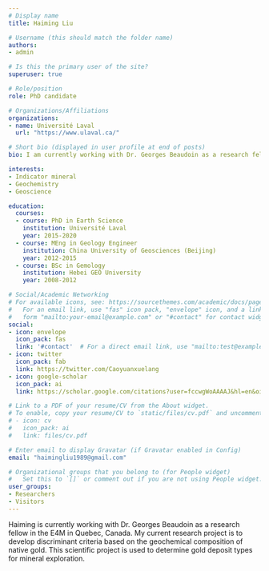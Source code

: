 ```yaml
---
# Display name
title: Haiming Liu

# Username (this should match the folder name)
authors:
- admin

# Is this the primary user of the site?
superuser: true

# Role/position
role: PhD candidate

# Organizations/Affiliations
organizations:
- name: Université Laval
  url: "https://www.ulaval.ca/"

# Short bio (displayed in user profile at end of posts)
bio: I am currently working with Dr. Georges Beaudoin as a research fellow in the E4M in Quebec, Canada. My current research project is to develop discriminant criteria based on the geochemical composition of native gold. This scientific project is used to determine gold deposit types for mineral exploration.

interests:
- Indicator mineral
- Geochemistry
- Geoscience

education:
  courses:
  - course: PhD in Earth Science
    institution: Université Laval
    year: 2015-2020
  - course: MEng in Geology Engineer
    institution: China University of Geosciences (Beijing)
    year: 2012-2015
  - course: BSc in Gemology
    institution: Hebei GEO University
    year: 2008-2012

# Social/Academic Networking
# For available icons, see: https://sourcethemes.com/academic/docs/page-builder/#icons
#   For an email link, use "fas" icon pack, "envelope" icon, and a link in the
#   form "mailto:your-email@example.com" or "#contact" for contact widget.
social:
- icon: envelope
  icon_pack: fas
  link: '#contact'  # For a direct email link, use "mailto:test@example.org".
- icon: twitter
  icon_pack: fab
  link: https://twitter.com/Caoyuanxuelang
- icon: google-scholar
  icon_pack: ai
  link: https://scholar.google.com/citations?user=fccwgWoAAAAJ&hl=en&oi=sra

# Link to a PDF of your resume/CV from the About widget.
# To enable, copy your resume/CV to `static/files/cv.pdf` and uncomment the lines below.
# - icon: cv
#   icon_pack: ai
#   link: files/cv.pdf

# Enter email to display Gravatar (if Gravatar enabled in Config)
email: "haimingliu1989@gmail.com"

# Organizational groups that you belong to (for People widget)
#   Set this to `[]` or comment out if you are not using People widget.
user_groups:
- Researchers
- Visitors
---
```


Haiming is currently working with Dr. Georges Beaudoin as a research fellow in the E4M in Quebec, Canada. My current research project is to develop discriminant criteria based on the geochemical composition of native gold. This scientific project is used to determine gold deposit types for mineral exploration.

